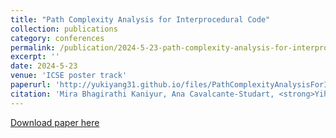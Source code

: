 ```yaml
---
title: "Path Complexity Analysis for Interprocedural Code"
collection: publications
category: conferences
permalink: /publication/2024-5-23-path-complexity-analysis-for-interprocedural-code
excerpt: ''
date: 2024-5-23
venue: 'ICSE poster track'
paperurl: 'http://yukiyang31.github.io/files/PathComplexityAnalysisForInterproceduralCode.pdf'
citation: 'Mira Bhagirathi Kaniyur, Ana Cavalcante-Studart, <strong>Yihan Yang</strong>, Sangeon Park, David Chen, Duy Lam, and Lucas Bang. 2024. Path Complexity Analysis for Interprocedural Code. In Proceedings of the 2024 IEEE/ACM 46th International Conference on Software Engineering: Companion Proceedings (ICSE-Companion &apos;24). Association for Computing Machinery, New York, NY, USA, 404-405. https://doi.org/10.1145/3639478.3643527'
---
```

[Download paper here](http://yukiyang31.github.io/files/PathComplexityAnalysisForInterproceduralCode.pdf)


